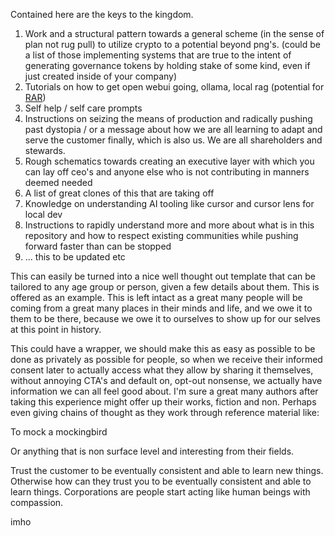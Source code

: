 Contained here are the keys to the kingdom. 

1) Work and a structural pattern towards a general scheme (in the sense of plan not rug pull) to utilize crypto to a potential beyond png's. (could be a list of those implementing systems that are true to the intent of generating governance tokens by holding stake of some kind, even if just created inside of your company)
2) Tutorials on how to get open webui going, ollama, local rag (potential for [RAR](https://www.youtube.com/watch?v=xHUgONA-x3g))
3) Self help / self care prompts
4) Instructions on seizing the means of production and radically pushing past dystopia / or a message about how we are all learning to adapt and serve the customer finally, which is also us. We are all shareholders and stewards.
5) Rough schematics towards creating an executive layer with which you can lay off ceo's and anyone else who is not contributing in manners deemed needed
6) A list of great clones of this that are taking off
7) Knowledge on understanding AI tooling like cursor and cursor lens for local dev
8) Instructions to rapidly understand more and more about what is in this repository and how to respect existing communities while pushing forward faster than can be stopped
9) ... this to be updated etc 

This can easily be turned into a nice well thought out template that can be tailored to any age group or person, given a few details about them. This is offered as an example. This is left intact as a great many people will be coming from a great many places in their minds and life, and we owe it to them to be there, because we owe it to ourselves to show up for our selves at this point in history. 

This could have a wrapper, we should make this as easy as possible to be done as privately as possible for people, so when we receive their informed consent later to actually access what they allow by sharing it themselves, without annoying CTA's and default on, opt-out nonsense, we actually have information we can all feel good about. I'm sure a great many authors after 
taking this experience might offer up their works, fiction and non. Perhaps even giving chains of thought as they work through reference material like:

To mock a mockingbird

Or anything that is non surface level and interesting from their fields.

Trust the customer to be eventually consistent and able to learn new things.
Otherwise how can they trust you to be eventually consistent and able to learn things. Corporations are people start acting like human beings with compassion. 

imho